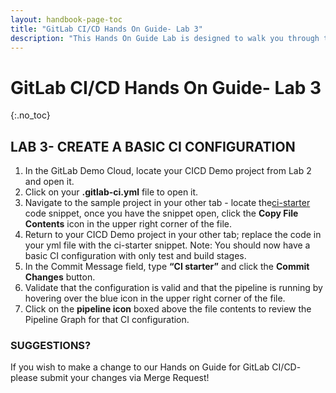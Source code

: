```yaml
---
layout: handbook-page-toc
title: "GitLab CI/CD Hands On Guide- Lab 3"
description: "This Hands On Guide Lab is designed to walk you through the lab exercises used in the GitLab CI/CD training course."
---
```

# GitLab CI/CD Hands On Guide- Lab 3
{:.no_toc}

## LAB 3- CREATE A BASIC CI CONFIGURATION

1. In the GitLab Demo Cloud, locate your CICD Demo project from Lab 2 and open it.
2. Click on your **.gitlab-ci.yml** file to open it.
3. Navigate to the sample project in your other tab - locate the[ci-starter](https://gitlab-core.us.gitlabdemo.cloud/training-sample-projects/ps-classes/gitlab-ci-cd-training/gitlab-cicd-hands-on-demo/-/snippets/1688) code snippet, once you have the snippet open, click the **Copy File Contents** icon in the upper right corner of the file.  
4. Return to your CICD Demo project in your other tab; replace the code in your yml file with the ci-starter snippet. 
Note: You should now have a basic CI configuration with only test and build stages.  
5. In the Commit Message field, type **“CI starter”** and click the **Commit Changes** button. 
6. Validate that the configuration is valid and that the pipeline is running by hovering over the blue icon in the upper right corner of the file.  
7. Click on the **pipeline icon** boxed above the file contents to review the Pipeline Graph for that CI configuration.  

### SUGGESTIONS?

If you wish to make a change to our Hands on Guide for GitLab CI/CD- please submit your changes via Merge Request!
